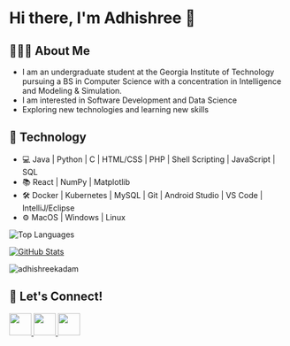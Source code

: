 <!--[![Typing SVG](https://readme-typing-svg.herokuapp.com?font=Architects+Daughter&color=00779A&size=35&lines=Hi+there,+I'm+Adhishree!)](https://git.io/typing-svg)-->
# Hi there, I'm Adhishree 👋

## 👩🏻‍💻 About Me
- I am an undergraduate student at the Georgia Institute of Technology pursuing a BS in Computer Science with a concentration in Intelligence and Modeling & Simulation.
- I am interested in Software Development and Data Science
- Exploring new technologies and learning new skills

## 📱 Technology

- 💻 Java | Python | C | HTML/CSS | PHP | Shell Scripting | JavaScript | SQL
- 📚 React | NumPy | Matplotlib
- 🛠️ Docker | Kubernetes | MySQL | Git | Android Studio | VS Code | IntelliJ/Eclipse
- ⚙️ MacOS | Windows | Linux

![Top Languages](https://github-readme-stats.vercel.app/api/top-langs/?username=adhishreekadam&hide_progress=true&theme=shadow_blue)

[![GitHub Stats](https://github-readme-stats.vercel.app/api?username=adhishreekadam&theme=shadow_blue&hide=commits,stars&show=prs_merged&show_icons=true)](https://github.com/adhishreekadam/github-readme-stats)

<p><img align="center" src="https://github-readme-streak-stats.herokuapp.com/?user=adhishreekadam&theme=shadow_blue"  alt="adhishreekadam" /></p>

## 🤝 Let's Connect!

<a href="mailto:kadam.adhishree@gmail.com">
    <img src="https://raw.githubusercontent.com/FortAwesome/Font-Awesome/6.x/svgs/solid/envelope.svg" width="40" height="40">
</a>
<a href="https://www.linkedin.com/in/adhishreekadam/" target="_blank">
    <img src="https://raw.githubusercontent.com/FortAwesome/Font-Awesome/6.x/svgs/brands/linkedin.svg" width="40" height="40">
</a>
<a href="https://adhishree.netlify.app/" target="_blank">
    <img src="https://raw.githubusercontent.com/FortAwesome/Font-Awesome/6.x/svgs/solid/suitcase.svg" width="40" height="40">
</a>






<!--
**adhishreekadam/adhishreekadam** is a ✨ _special_ ✨ repository because its `README.md` (this file) appears on your GitHub profile.

Here are some ideas to get you started:

- 🔭 I’m currently working on ...
- 🌱 I’m currently learning ...
- 👯 I’m looking to collaborate on ...
- 🤔 I’m looking for help with ...
- 💬 Ask me about ...
- 📫 How to reach me: ...
- 😄 Pronouns: ...
- ⚡ Fun fact: ...
-->
